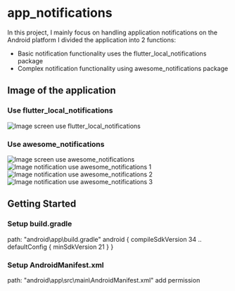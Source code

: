 # app_notifications
In this project, I mainly focus on handling application notifications on the Android platform
I divided the application into 2 functions:

+ Basic notification functionality uses the flutter_local_notifications package
+ Complex notification functionality using awesome_notifications package

## Image of the application

### Use flutter_local_notifications
![Image screen use flutter_local_notifications](image\notification_local_basic.jpg)
### Use awesome_notifications
![Image screen use awesome_notifications](image\screen_notification_awesome.jpg)
![Image notification use awesome_notifications 1](image\awesome_notification_1.jpg)
![Image notification use awesome_notifications 2](image\awesome_notification_2.jpg)
![Image notification use awesome_notifications 3](image\awesome_notification_3.jpg)

## Getting Started

### Setup build.gradle
path: "android\app\build.gradle"
android {
    compileSdkVersion 34
    ..
    defaultConfig {
        minSdkVersion 21
    }
}

### Setup AndroidManifest.xml
path: "android\app\src\main\AndroidManifest.xml"
add permission
    <uses-permission android:name="android.permission.RECEIVE_BOOT_COMPLETED"/>
    <uses-permission android:name="android.permission.USE_EXACT_ALARM" />
    <uses-permission android:name="android.permission.SCHEDULE_EXACT_ALARM" />
    <uses-permission android:name="android.permission.ACCESS_NOTIFICATION_POLICY"/>

